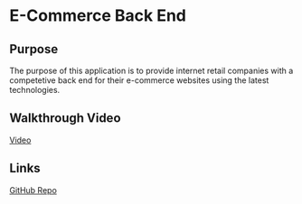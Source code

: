 # E-Commerce Back End

## Purpose
The purpose of this application is to provide internet retail companies with a competetive back end for their e-commerce websites using the latest technologies.

## Walkthrough Video
[Video]()

## Links
[GitHub Repo](https://github.com/apklopfenstein/ecommerce-back-end)